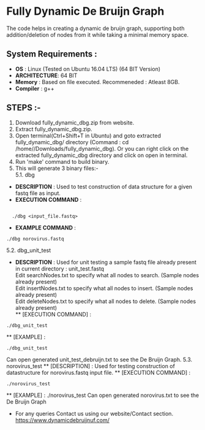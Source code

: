 # Fully Dynamic De Bruijn Graph
The code helps in creating a dynamic de bruijn graph, supporting both addition/deletion of nodes from it while taking a minimal memory space.
## System Requirements :

* **OS**          : Linux (Tested on Ubuntu 16.04 LTS) (64 BIT Version)
* **ARCHITECTURE**: 64 BIT  
* **Memory**      : Based on file executed. Recommeneded : Atleast 8GB.
* **Compiler**    : g++
## STEPS :-
1. Download fully_dynamic_dbg.zip from website.
2. Extract fully_dynamic_dbg.zip.
3. Open terminal(Ctrl+Shift+T in Ubuntu) and goto extracted fully_dynamic_dbg/ directory (Command : cd /home/<username>/Downloads/fully_dynamic_dbg). Or you can right click on the extracted   fully_dynamic_dbg directory and click on open in terminal.
4. Run 'make' command to build binary.
5. This will generate 3 binary files:-  
  5.1. dbg  
  * **DESCRIPTION**       : Used to test construction of data structure for a given fastq file as input.  
  * **EXECUTION COMMAND** : 
```

  ./dbg <input_file.fastq>

```

  * **EXAMPLE COMMAND**   : 

```
./dbg norovirus.fastq

```
  
  5.2. dbg_unit_test
  * **DESCRIPTION** 	    : Used for unit testing a sample fastq file already present in current directory : unit_test.fastq  
  	              Edit searchNodes.txt to specify what all nodes to search. (Sample nodes already present)  
                  Edit insertNodes.txt to specify what all nodes to insert. (Sample nodes already present)  
                  Edit deleteNodes.txt to specify what all nodes to delete. (Sample nodes already present)	
  ** [EXECUTION COMMAND] : 
```
./dbg_unit_test 

```

  ** [EXAMPLE]           : 
```
./dbg_unit_test

```

  Can open generated unit_test_debruijn.txt to see the De Bruijn Graph.
  5.3. norovirus_test
  ** [DESCRIPTION] : Used for testing construction of datastructure for norovirus.fastq input file.
  ** [EXECUTION COMMAND] : 
```
./norovirus_test 

```

  ** [EXAMPLE]           : ./norovirus_test
  Can open generated norovirus.txt to see the De Bruijn Graph

* For any queries Contact us using our website/Contact section.
   https://www.dynamicdebruijnuf.com/